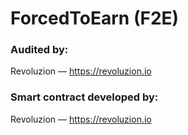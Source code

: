 # ForcedToEarn (F2E)

### Audited by:
Revoluzion — https://revoluzion.io

### Smart contract developed by:
Revoluzion — https://revoluzion.io
